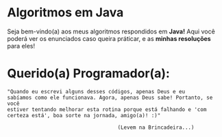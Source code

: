 # Algoritmos em Java
Seja bem-vindo(a) aos meus algoritmos respondidos em **Java!** Aqui você poderá ver os enunciados caso queira práticar, e as **minhas resoluções** para eles!

# **Querido(a) Programador(a):**

   <code>"Quando eu escrevi alguns desses códigos, apenas Deus e eu sabíamos como ele funcionava. Agora, apenas Deus sabe!
Portanto, se você estiver tentando melhorar esta rotina porque está falhando e 'com certeza está', boa sorte na jornada, amigo(a)! :)"</code>
                                                         
                                        (Levem na Brincadeira...)

#
